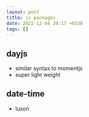 ```yaml
---
layout: post
title: js packages
date: 2022-12-04 20:17 +0330
tags: []
---
```

## dayjs
- similar syntax to momentjs
- super light weight
## date-time
- luxon
